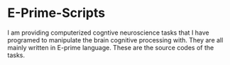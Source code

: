 # E-Prime-Scripts

I am providing computerized cogntive neuroscience tasks that I have programed to manipulate the brain cognitive processing with. 
They are all mainly written in E-prime language. These are the source codes of the tasks.
